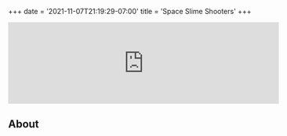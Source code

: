 +++
date = '2021-11-07T21:19:29-07:00'
title = 'Space Slime Shooters'
+++

<iframe frameborder="0" src="https://itch.io/embed/1267530" width="552" height="167"><a href="https://doublebrackets.itch.io/cutie-hack-2021-project">Space Slime Shooters by DoubleBrackets</a></iframe>

## About